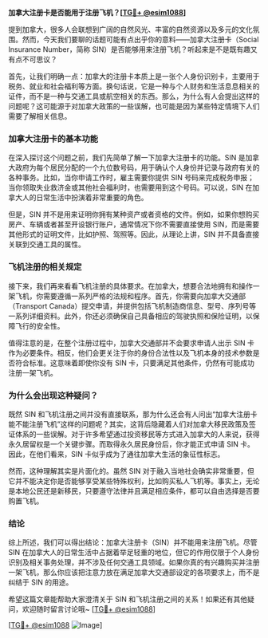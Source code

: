 **加拿大注册卡是否能用于注册飞机？[[TG💪+ @esim1088](https://t.me/s/esim1088)]**

提到加拿大，很多人会联想到广阔的自然风光、丰富的自然资源以及多元的文化氛围。然而，今天我们要聊的话题可能有点出乎你的意料——加拿大注册卡（Social Insurance Number，简称 SIN）是否能够用来注册飞机？听起来是不是既有趣又有点不可思议？

首先，让我们明确一点：加拿大的注册卡本质上是一张个人身份识别卡，主要用于税务、就业和社会福利等方面。换句话说，它是一种与个人财务和生活息息相关的证件，而不是一种与交通工具或航空相关的东西。那么，为什么有人会提出这样的问题呢？这可能源于对加拿大政策的一些误解，也可能是因为某些特定情境下人们需要了解相关信息。

### 加拿大注册卡的基本功能

在深入探讨这个问题之前，我们先简单了解一下加拿大注册卡的功能。SIN 是加拿大政府为每个居民分配的一个九位数号码，用于确认个人身份并记录与政府有关的各种事务。比如，当你申请工作时，雇主需要你提供 SIN 号码来完成税务申报；当你领取失业救济金或其他社会福利时，也需要用到这个号码。可以说，SIN 在加拿大人的日常生活中扮演着非常重要的角色。

但是，SIN 并不是用来证明你拥有某种资产或者资格的文件。例如，如果你想购买房产、车辆或者甚至开设银行账户，通常情况下你不需要直接使用 SIN，而是需要其他形式的证明文件，比如护照、驾照等。因此，从理论上讲，SIN 并不具备直接关联到交通工具的属性。

### 飞机注册的相关规定

接下来，我们再来看看飞机注册的具体要求。在加拿大，想要合法地拥有和操作一架飞机，你需要遵循一系列严格的法规和程序。首先，你需要向加拿大交通部（Transport Canada）提交申请，并提供包括飞机制造商信息、型号、序列号等一系列详细资料。此外，你还必须确保自己具备相应的驾驶执照和保险证明，以保障飞行的安全性。

值得注意的是，在整个注册过程中，加拿大交通部并不会要求申请人出示 SIN 卡作为必要条件。相反，他们会更关注于你的身份合法性以及飞机本身的技术参数是否符合标准。这意味着即使你没有 SIN 卡，只要满足其他条件，仍然有可能成功注册一架飞机。

### 为什么会出现这种疑问？

既然 SIN 和飞机注册之间并没有直接联系，那为什么还会有人问出“加拿大注册卡能不能注册飞机”这样的问题呢？其实，这背后隐藏着人们对加拿大移民政策及签证体系的一些误解。对于许多希望通过投资移民等方式进入加拿大的人来说，获得永久居留权是一个关键步骤。而取得永久居民身份后，你才能正式申请 SIN 卡。因此，在他们看来，SIN 卡似乎成为了通往加拿大生活的象征性标志。

然而，这种理解其实是片面化的。虽然 SIN 对于融入当地社会确实非常重要，但它并不能决定你是否能够享受某些特殊权利，比如购买私人飞机等。事实上，无论是本地公民还是新移民，只要遵守法律并且满足相应条件，都可以自由选择是否要购置飞机。

### 结论

综上所述，我们可以得出结论：加拿大注册卡（SIN）并不能用来注册飞机。尽管 SIN 在加拿大人的日常生活中占据着举足轻重的地位，但它的作用仅限于个人身份识别及相关事务处理，并不涉及任何交通工具领域。如果你真的有兴趣购买并注册一架飞机，那么你应该把注意力放在满足加拿大交通部设定的各项要求上，而不是纠结于 SIN 的用途。

希望这篇文章能帮助大家澄清关于 SIN 和飞机注册之间的关系！如果还有其他疑问，欢迎随时留言讨论哦~ [[TG💪+ @esim1088](https://t.me/s/esim1088)] 

[[TG💪+ @esim1088](https://t.me/s/esim1088) ![Image](https://i.postimg.cc/4NQfJmqS/Snipaste-2025-05-13-00-14-12.png)]